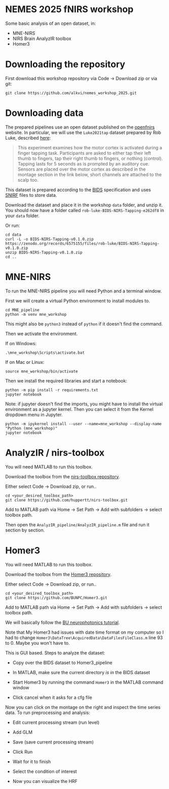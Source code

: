 # NEMES 2025 fNIRS workshop

Some basic analysis of an open dataset, in:

- MNE-NIRS
- NIRS Brain AnalyzIR toolbox
- Homer3

# Downloading the repository

First download this workshop repository via Code -> Download zip or via git:

~~~
git clone https://github.com/alkvi/nemes_workshop_2025.git
~~~

# Downloading data

The prepared pipelines use an open dataset published on the [openfnirs](https://openfnirs.org/data/) website. In particular, we will use the `Luke2021tap` dataset prepared by Rob Luke, described [here](https://github.com/rob-luke/BIDS-NIRS-Tapping):

> This experiment examines how the motor cortex is activated during a finger tapping task. Participants are asked to either tap their left thumb to fingers, tap their right thumb to fingers, or nothing (control). Tapping lasts for 5 seconds as is prompted by an auditory cue. Sensors are placed over the motor cortex as described in the montage section in the link below, short channels are attached to the scalp too.

This dataset is prepared according to the [BIDS](https://bids-specification.readthedocs.io/en/stable/modality-specific-files/near-infrared-spectroscopy.html) specification and uses [SNIRF](https://github.com/fNIRS/snirf) files to store data.

Download the dataset and place it in the workshop `data` folder, and unzip it. You should now have a folder called  `rob-luke-BIDS-NIRS-Tapping-e262df8` in your `data` folder.

Or run:

~~~
cd data
curl -L -o BIDS-NIRS-Tapping-v0.1.0.zip https://zenodo.org/records/6575155/files/rob-luke/BIDS-NIRS-Tapping-v0.1.0.zip
unzip BIDS-NIRS-Tapping-v0.1.0.zip
cd ..
~~~

# MNE-NIRS

To run the MNE-NIRS pipeline you will need Python and a terminal window.

First we will create a virtual Python environment to install modules to.

~~~
cd MNE_pipeline
python -m venv mne_workshop
~~~

This might also be `python3` instead of `python` if it doesn't find the command.

Then we activate the environment.

If on Windows:

~~~
.\mne_workshop\Scripts\activate.bat
~~~

If on Mac or Linux:

~~~
source mne_workshop/bin/activate
~~~

Then we install the required libraries and start a notebook:

~~~
python -m pip install -r requirements.txt
jupyter notebook
~~~

Note: if jupyter doesn't find the imports, you might have to install the virtual environment as a jupyter kernel. Then you can select it from the Kernel dropdown menu in Jupyter.

~~~
python -m ipykernel install --user --name=mne_workshop --display-name "Python (mne_workshop)"
jupyter notebook
~~~

# AnalyzIR / nirs-toolbox

You will need MATLAB to run this toolbox.

Download the toolbox from the [nirs-toolbox repository](https://github.com/huppertt/nirs-toolbox).

Either select Code -> Download zip, or run..

~~~
cd <your_desired_toolbox_path>
git clone https://github.com/huppertt/nirs-toolbox.git
~~~

Add to MATLAB path via Home -> Set Path -> Add with subfolders -> select toolbox path.

Then open the `AnalyzIR_pipeline/AnalyzIR_pipeline.m` file and run it section by section.

# Homer3

You will need MATLAB to run this toolbox.

Download the toolbox from the [Homer3 repository](https://github.com/BUNPC/Homer3).

Either select Code -> Download zip, or run..

~~~
cd <your_desired_toolbox_path>
git clone https://github.com/BUNPC/Homer3.git
~~~

Add to MATLAB path via Home -> Set Path -> Add with subfolders -> select toolbox path.

We will basically follow the [BU neurophotonics tutorial](https://www.bu.edu/neurophotonics/files/2020/05/fNIRS_workshop_day1_BasicAnalysis.pdf).

Note that My Homer3 had issues with date time format on my computer so I had to change `Homer3\DataTree\AcquiredData\DataFilesFileClass.m` line 93 to 0. Maybe you won't have to.

This is GUI based. Steps to analyze the dataset:

- Copy over the BIDS dataset to Homer3_pipeline

- In MATLAB, make sure the current directory _is in_ the BIDS dataset

- Start Homer3 by running the command `Homer3` in the MATLAB command window

- Click cancel when it asks for a cfg file

Now you can click on the montage on the right and inspect the time series data. To run preprocessing and analysis: 

- Edit current processing stream (run level)

- Add GLM

- Save (save current processing stream)

- Click Run

- Wait for it to finish

- Select the condition of interest

- Now you can visualize the HRF

